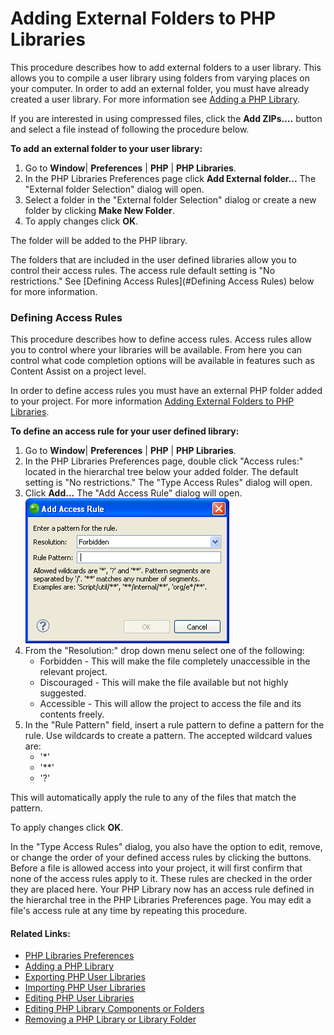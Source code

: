 # Adding External Folders to PHP Libraries

<!--context:adding_external_folders_to_php_libraries-->

This procedure describes how to add external folders to a user library. This allows you to compile a user library using folders from varying places on your computer. In order to add an external folder, you must have already created a user library. For more information see [Adding a PHP Library](008-adding_a_php_library.md).

If you are interested in using compressed files, click the **Add ZIPs....** button and select a file instead of following the procedure below.

<!--ref-start-->

**To add an external folder to your user library:**

 1. Go to **Window**| **Preferences** | **PHP** | **PHP Libraries**.
 2. In the PHP Libraries Preferences page click **Add External folder...**  The "External folder Selection" dialog will open.
 3. Select a folder in the "External folder Selection" dialog or create a new folder by clicking **Make New Folder**.
 4. To apply changes click **OK**.

The folder will be added to the PHP library.

The folders that are included in the user defined libraries allow you to control their access rules. The access rule default setting is "No restrictions." See [Defining Access Rules](#Defining Access Rules) below for more information.

<!--ref-end-->

### Defining Access Rules

This procedure describes how to define access rules. Access rules allow you to control where your libraries will be available. From here you can control what code completion options will be available in features such as Content Assist on a project level.

In order to define access rules you must have an external PHP folder added to your project. For more information [Adding External Folders to PHP Libraries](016-adding_external_folders_to_php_libraries.md).

<!--ref-start-->

**To define an access rule for your user defined library:**

 1. Go to **Window**| **Preferences** | **PHP** | **PHP Libraries**.
 2. In the PHP Libraries Preferences page, double click  "Access rules:" located in the hierarchal tree below your added folder. The default setting is "No restrictions."  The "Type Access Rules" dialog will open.
 3. Click **Add...**  The "Add Access Rule" dialog will open. <br />![Add Access Rule](images/php_libraries_add_access_rule.png "Add Access Rule")
 4. From the "Resolution:" drop down menu select one of the following:
    * Forbidden  - This will make the file completely unaccessible in the relevant project.
    * Discouraged - This will make the file  available but not highly suggested.
    * Accessible - This will allow the project to access the file and its contents freely.
 5. In the "Rule Pattern" field, insert a rule pattern to define a pattern for the rule. Use wildcards to create a pattern. The accepted wildcard values are:
    * '*'
    * '**'
    * '?'

This will automatically apply the rule to any of the files that match the pattern.

To apply changes click **OK**.

In the "Type Access Rules" dialog, you also have the option to edit, remove, or change the order of your defined access rules by clicking the buttons. Before a file is allowed access into your project, it will first confirm that none of the access rules apply to it. These rules are checked in the order they are placed here.
Your PHP Library now has an access rule defined in the hierarchal tree in the PHP Libraries Preferences page. You may edit a file's access rule at any time by repeating this procedure.

<!--ref-end-->

<!--links-start-->

#### Related Links:

 * [PHP Libraries Preferences](000-index.md)
 * [Adding a PHP Library](008-adding_a_php_library.md)
 * [Exporting PHP User Libraries](032-exporting_php_user_libraries.md)
 * [Importing PHP User Libraries](024-importing_php_user_libraries.md)
 * [Editing PHP User Libraries](048-editing_php_user_libraries.md)
 * [Editing PHP Library Components or Folders](040-editing_php_library_components_or_folders.md)
 * [Removing a PHP Library or Library Folder](056-removing_a_php_library_or_library_folder.md)

<!--links-end-->
